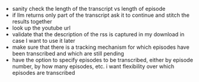 - sanity check the length of the transcript vs length of episode
- if llm returns only part of the transcript ask it to continue and stitch the results together
- look up the youtube url
- validate that the description of the rss is captured in my download in case I want to use it later
- make sure that there is a tracking mechanism for which episodes have been transcribed and which are still pending
- have the option to specify episodes to be transcribed, either by episode number, by how many episodes, etc. i want flexibility over which episodes are transcribed